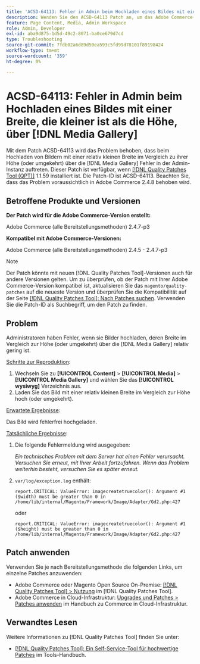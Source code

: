 ```yaml
---
title: 'ACSD-64113: Fehler in Admin beim Hochladen eines Bildes mit einer Breite, die kleiner ist als die Höhe, über [!DNL Media Gallery]'
description: Wenden Sie den ACSD-64113 Patch an, um das Adobe Commerce-Problem zu beheben, bei dem in Admins Fehler auftreten, wenn Bilder hochgeladen werden, die im Vergleich zur Höhe (oder umgekehrt) relativ klein sind [!DNL Media Gallery].
feature: Page Content, Media, Admin Workspace
role: Admin, Developer
exl-id: aba9d875-1d5d-49c2-8071-ba0ce679d7cd
type: Troubleshooting
source-git-commit: 7fdb02a6d89d50ea593c5fd99d78101f89198424
workflow-type: tm+mt
source-wordcount: '359'
ht-degree: 0%

---
```


# ACSD-64113: Fehler in Admin beim Hochladen eines Bildes mit einer Breite, die kleiner ist als die Höhe, über [!DNL Media Gallery]

Mit dem Patch ACSD-64113 wird das Problem behoben, dass beim Hochladen von Bildern mit einer relativ kleinen Breite im Vergleich zu ihrer Höhe (oder umgekehrt) über die [!DNL Media Gallery] Fehler in der Admin-Instanz auftreten. Dieser Patch ist verfügbar, wenn [[!DNL Quality Patches Tool (QPT)]](/help/tools/quality-patches-tool/quality-patches-tool-to-self-serve-quality-patches.md) 1.1.59 installiert ist. Die Patch-ID ist ACSD-64113. Beachten Sie, dass das Problem voraussichtlich in Adobe Commerce 2.4.8 behoben wird.

## Betroffene Produkte und Versionen

**Der Patch wird für die Adobe Commerce-Version erstellt:**

Adobe Commerce (alle Bereitstellungsmethoden) 2.4.7-p3

**Kompatibel mit Adobe Commerce-Versionen:**

Adobe Commerce (alle Bereitstellungsmethoden) 2.4.5 - 2.4.7-p3

>[!NOTE]
>
>Der Patch könnte mit neuen [!DNL Quality Patches Tool]-Versionen auch für andere Versionen gelten. Um zu überprüfen, ob der Patch mit Ihrer Adobe Commerce-Version kompatibel ist, aktualisieren Sie das `magento/quality-patches` auf die neueste Version und überprüfen Sie die Kompatibilität auf der Seite [[!DNL Quality Patches Tool]: Nach Patches suchen](https://experienceleague.adobe.com/tools/commerce-quality-patches/index.html). Verwenden Sie die Patch-ID als Suchbegriff, um den Patch zu finden.

## Problem

Administratoren haben Fehler, wenn sie Bilder hochladen, deren Breite im Vergleich zur Höhe (oder umgekehrt) über die [!DNL Media Gallery] relativ gering ist.

<u>Schritte zur Reproduktion</u>:

1. Wechseln Sie zu **[!UICONTROL Content]** > **[!UICONTROL Media]** > **[!UICONTROL Media Gallery]** und wählen Sie das **[!UICONTROL wysiwyg]** Verzeichnis aus.
1. Laden Sie das Bild mit einer relativ kleinen Breite im Vergleich zur Höhe hoch (oder umgekehrt).

<u>Erwartete Ergebnisse</u>:

Das Bild wird fehlerfrei hochgeladen.

<u>Tatsächliche Ergebnisse</u>:

1. Die folgende Fehlermeldung wird ausgegeben:

   *Ein technisches Problem mit dem Server hat einen Fehler verursacht. Versuchen Sie erneut, mit Ihrer Arbeit fortzufahren. Wenn das Problem weiterhin besteht, versuchen Sie es später erneut.*
1. `var/log/exception.log` enthält:

   ```
   report.CRITICAL: ValueError: imagecreatetruecolor(): Argument #1 ($width) must be greater than 0 in /home/lib/internal/Magento/Framework/Image/Adapter/Gd2.php:427
   ```

   oder

   ```
   report.CRITICAL: ValueError: imagecreatetruecolor(): Argument #1 ($height) must be greater than 0 in /home/lib/internal/Magento/Framework/Image/Adapter/Gd2.php:427
   ```

## Patch anwenden

Verwenden Sie je nach Bereitstellungsmethode die folgenden Links, um einzelne Patches anzuwenden:

* Adobe Commerce oder Magento Open Source On-Premise: [[!DNL Quality Patches Tool] > Nutzung](/help/tools/quality-patches-tool/usage.md) im [!DNL Quality Patches Tool].
* Adobe Commerce in Cloud-Infrastruktur: [Upgrades und Patches > Patches anwenden](https://experienceleague.adobe.com/docs/commerce-cloud-service/user-guide/develop/upgrade/apply-patches.html) im Handbuch zu Commerce in Cloud-Infrastruktur.


## Verwandtes Lesen

Weitere Informationen zu [!DNL Quality Patches Tool] finden Sie unter:

* [[!DNL Quality Patches Tool]: Ein Self-Service-Tool für hochwertige Patches](/help/tools/quality-patches-tool/quality-patches-tool-to-self-serve-quality-patches.md) im Tools-Handbuch.
